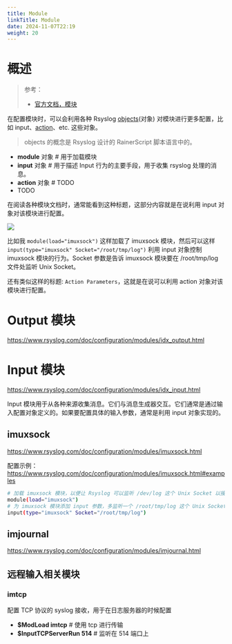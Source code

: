 ```yaml
---
title: Module
linkTitle: Module
date: 2024-11-07T22:19
weight: 20
---
```


# 概述

> 参考：
>
> - [官方文档，模块](https://www.rsyslog.com/doc/configuration/modules/index.html)

在配置模块时，可以会利用各种 Rsyslog [objects](https://www.rsyslog.com/doc/rainerscript/configuration_objects.html#objects)(对象) 对模块进行更多配置，比如 input、[action](https://www.rsyslog.com/doc/configuration/actions.html)、etc. 这些对象。

> objects 的概念是 Rsyslog 设计的 RainerScript 脚本语言中的。

- **module** 对象 # 用于加载模块
- **input** 对象 # 用于描述 Input 行为的主要手段，用于收集 rsyslog 处理的消息。
- **action** 对象 # TODO
- TODO

在阅读各种模块文档时，通常能看到这种标题，这部分内容就是在说利用 input 对象对该模块进行配置。

![](https://notes-learning.oss-cn-beijing.aliyuncs.com/observability/rsyslog/202411072158977.png)

比如我 `module(load="imuxsock")` 这样加载了 imuxsock 模块，然后可以这样 `input(type="imuxsock" Socket="/root/tmp/log")` 利用 input 对象控制 imuxsock 模块的行为。Socket 参数是告诉 imuxsock 模块要在 /root/tmp/log 文件处监听 Unix Socket。

还有类似这样的标题: `Action Parameters`，这就是在说可以利用 action 对象对该模块进行配置。

# Output 模块

https://www.rsyslog.com/doc/configuration/modules/idx_output.html

# Input 模块

https://www.rsyslog.com/doc/configuration/modules/idx_input.html

Input 模块用于从各种来源收集消息。它们与消息生成器交互。它们通常是通过输入配置对象定义的。如果要配置具体的输入参数，通常是利用 input 对象实现的。

## imuxsock

https://www.rsyslog.com/doc/configuration/modules/imuxsock.html

配置示例： https://www.rsyslog.com/doc/configuration/modules/imuxsock.html#examples

```bash
# 加载 imuxsock 模块，以便让 Rsyslog 可以监听 /dev/log 这个 Unix Socket 以接收日志消息
module(load="imuxsock")
# 为 imuxsock 模块添加 input 参数，多监听一个 /root/tmp/log 这个 Unix Socket。发送到这里的消息也会被 Rsyslog 处理
input(type="imuxsock" Socket="/root/tmp/log")
```

## imjournal

https://www.rsyslog.com/doc/configuration/modules/imjournal.html

## 远程输入相关模块

### imtcp

配置 TCP 协议的 syslog 接收，用于在日志服务器的时候配置

- **$ModLoad imtcp** # 使用 tcp 进行传输
- **$InputTCPServerRun 514** # 监听在 514 端口上
